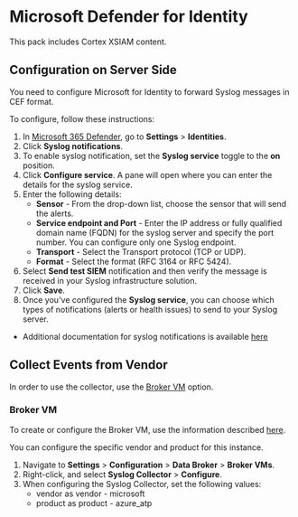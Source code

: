 # Microsoft Defender for Identity
This pack includes Cortex XSIAM content. 
## Configuration on Server Side
You need to configure Microsoft for Identity to forward Syslog messages in CEF format.

To configure, follow these instructions:
1. In [Microsoft 365 Defender](https://security.microsoft.com/), go to **Settings** > **Identities**.
2. Click **Syslog notifications**.
3. To enable syslog notification, set the **Syslog service** toggle to the **on** position.
4. Click **Configure service**. A pane will open where you can enter the details for the syslog service.
5. Enter the following details:
   * **Sensor** - From the drop-down list, choose the sensor that will send the alerts.
   * **Service endpoint and Port** - Enter the IP address or fully qualified domain name (FQDN) for the syslog server and specify the port number. You can configure only one Syslog endpoint.
   * **Transport** - Select the Transport protocol (TCP or UDP).
   * **Format** - Select the format (RFC 3164 or RFC 5424).
6. Select **Send test SIEM** notification and then verify the message is received in your Syslog infrastructure solution.
7. Click **Save**.
8. Once you've configured the **Syslog service**, you can choose which types of notifications (alerts or health issues) to send to your Syslog server.

* Additional documentation for syslog notifications is available [here](https://learn.microsoft.com/en-us/defender-for-identity/notifications#syslog-notifications)

## Collect Events from Vendor

In order to use the collector, use the [Broker VM](#broker-vm) option.

### Broker VM
To create or configure the Broker VM, use the information described [here](https://docs-cortex.paloaltonetworks.com/r/Cortex-XDR/Cortex-XDR-Pro-Administrator-Guide/Configure-the-Broker-VM).

You can configure the specific vendor and product for this instance.


1. Navigate to **Settings** > **Configuration** > **Data Broker** > **Broker VMs**. 
2. Right-click, and select **Syslog Collector** > **Configure**.
3. When configuring the Syslog Collector, set the following values:
   - vendor as vendor - microsoft
   - product as product - azure_atp